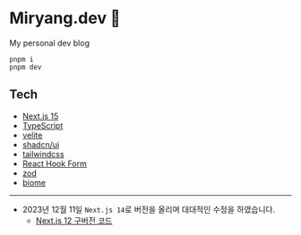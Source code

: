 # Miryang.dev 🖤

My personal dev blog

```
pnpm i
pnpm dev
```

## Tech

- [Next.js 15](https://nextjs.org/)
- [TypeScript](https://www.typescriptlang.org/ko/)
- [velite](https://velite.js.org/)
- [shadcn/ui](https://ui.shadcn.com/)
- [tailwindcss](https://tailwindcss.com/)
- [React Hook Form](https://react-hook-form.com/)
- [zod](https://zod.dev/)
- [biome](https://biomejs.dev/)

---

- 2023년 12월 11일 `Next.js 14`로 버전을 올리며 대대적인 수정을 하였습니다.
  - [Next.js 12 구버전 코드](https://github.com/MiryangJung/miryang.dev/tree/next12)
